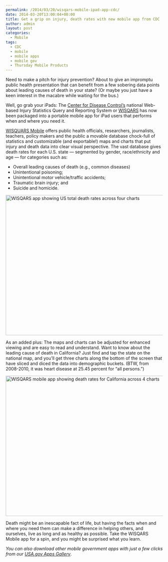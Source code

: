 ```yaml
---
permalink: /2014/03/20/wisqars-mobile-ipad-app-cdc/
date: 2014-03-20T13:00:04+00:00
title: Get a grip on injury, death rates with new mobile app from CDC
author: admin
layout: post
categories:
  - Mobile
tags:
  - CDC
  - mobile
  - mobile apps
  - mobile gov
  - Thursday Mobile Products
---
```


Need to make a pitch for injury prevention? About to give an impromptu public health presentation that can benefit from a few sobering data points about leading causes of death in your state? (Or maybe you just have a keen interest in the macabre while waiting for the bus.)

Well, go grab your iPads: The [Center for Disease Control&#8217;s](http://www.cdc.gov/) national Web-based Injury Statistics Query and Reporting System or [WISQARS](http://www.cdc.gov/injury/wisqars/) has now been packaged into a portable mobile app for iPad users that performs when and where you need it.

[WISQUARS Mobile](https://itunes.apple.com/us/app/wisqars-mobile/id793979134?mt=8) offers public health officials, researchers, journalists, teachers, policy makers and the public a movable database chock-full of statistics and customizable (and exportable!) maps and charts that put injury and death data into clear visual perspective. The vast database gives death rates for each U.S. state &#8212; segmented by gender, race/ethnicity and age &#8212;  for categories such as:

  * Overall leading causes of death (e.g., common diseases)
  * Unintentional poisoning;
  * Unintentional motor vehicle/traffic accidents;
  * Traumatic brain injury; and
  * Suicide and homicide.

[<img class="aligncenter wp-image-138232" src="https://s3.amazonaws.com/sitesusa/wp-content/uploads/sites/212/2014/03/WISQARS-mobile-app-600.jpg" alt="WISQARS app showing US total death rates across four charts" width="600" height="450" />](https://s3.amazonaws.com/sitesusa/wp-content/uploads/sites/212/2014/03/WISQARS-mobile-app-600.jpg)

As an added plus: The maps and charts can be adjusted for enhanced viewing and are easy to read and understand. Want to know about the leading cause of death in California? Just find and tap the state on the national map, and you&#8217;ll get three charts along the bottom of the screen that have sliced and diced the data into demographic buckets. (BTW, from 2008-2010, it was heart disease at 25.45 percent for &#8220;all persons.&#8221;)

[<img class="aligncenter wp-image-138252" src="https://s3.amazonaws.com/sitesusa/wp-content/uploads/sites/212/2014/03/WISQARS-mobile-app-calif-600.jpg" alt="WISQARS mobile app showing death rates for California across 4 charts" width="600" height="450" />](https://s3.amazonaws.com/sitesusa/wp-content/uploads/sites/212/2014/03/WISQARS-mobile-app-calif-600.jpg)

Death might be an inescapable fact of life, but having the facts when and where you need them can make a difference in helping others, and ourselves, live as long and as healthy as possible. Take the WISQARS Mobile app for a spin, and you might be surprised what you learn.

_You can also download other mobile government apps with just a few clicks from our [USA.gov Apps Gallery](http://apps.usa.gov/)_.